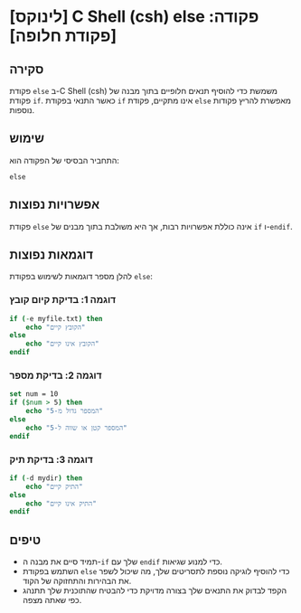 # [לינוקס] C Shell (csh) else פקודה: [פקודת חלופה]

## סקירה
פקודת `else` ב-C Shell (csh) משמשת כדי להוסיף תנאים חלופיים בתוך מבנה של פקודת `if`. כאשר התנאי בפקודת `if` אינו מתקיים, פקודת `else` מאפשרת להריץ פקודות נוספות.

## שימוש
התחביר הבסיסי של הפקודה הוא:
```
else
```

## אפשרויות נפוצות
פקודת `else` אינה כוללת אפשרויות רבות, אך היא משולבת בתוך מבנים של `if` ו-`endif`. 

## דוגמאות נפוצות
להלן מספר דוגמאות לשימוש בפקודת `else`:

### דוגמה 1: בדיקת קיום קובץ
```csh
if (-e myfile.txt) then
    echo "הקובץ קיים"
else
    echo "הקובץ אינו קיים"
endif
```

### דוגמה 2: בדיקת מספר
```csh
set num = 10
if ($num > 5) then
    echo "המספר גדול מ-5"
else
    echo "המספר קטן או שווה ל-5"
endif
```

### דוגמה 3: בדיקת תיק
```csh
if (-d mydir) then
    echo "התיק קיים"
else
    echo "התיק אינו קיים"
endif
```

## טיפים
- תמיד סיים את מבנה ה-`if` שלך עם `endif` כדי למנוע שגיאות.
- השתמש בפקודת `else` כדי להוסיף לוגיקה נוספת לתסריטים שלך, מה שיכול לשפר את הבהירות והתחזוקה של הקוד.
- הקפד לבדוק את התנאים שלך בצורה מדויקת כדי להבטיח שהתוכנית שלך תתנהג כפי שאתה מצפה.